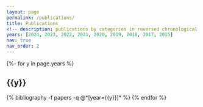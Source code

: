 ```yaml
---
layout: page
permalink: /publications/
title: Publications
<!-- description: publications by categories in reversed chronological order. generated by jekyll-scholar.-->
years: [2024, 2023, 2022, 2021, 2020, 2019, 2018, 2017, 2015]
nav: true
nav_order: 2
---
```

<!-- _pages/publications.md -->
<div class="publications">

{%- for y in page.years %}
  <h2 class="year">{{y}}</h2>
  {% bibliography -f papers -q @*[year={{y}}]* %}
{% endfor %}

</div>
